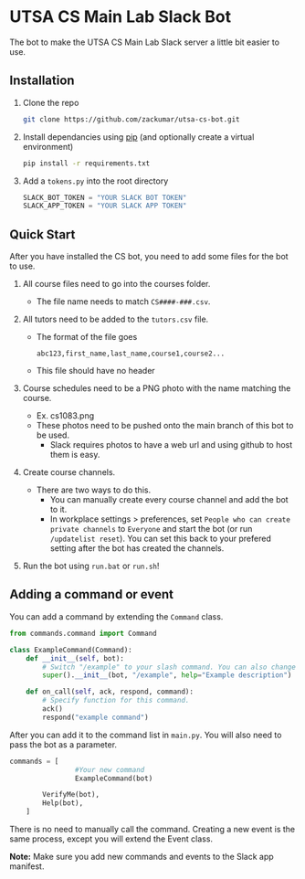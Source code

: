 # UTSA CS Main Lab Slack Bot

The bot to make the UTSA CS Main Lab Slack server a little bit easier to use.

## Installation

1. Clone the repo
	```sh
	git clone https://github.com/zackumar/utsa-cs-bot.git
	```

2. Install dependancies using [pip](https://pypi.org/project/pip/) (and optionally create a virtual environment)
	```sh
	pip install -r requirements.txt
	```

3. Add a `tokens.py` into the root directory
	```python
	SLACK_BOT_TOKEN = "YOUR SLACK BOT TOKEN"
	SLACK_APP_TOKEN = "YOUR SLACK APP TOKEN"
	```

## Quick Start

After you have installed the CS bot, you need to add some files for the bot to use.

1. All course files need to go into the courses folder. 
	- The file name needs to match `CS####-###.csv`.

2. All tutors need to be added to the `tutors.csv` file.
	-	The format of the file goes
		```
		abc123,first_name,last_name,course1,course2...
		```
	- This file should have no header

3. Course schedules need to be a PNG photo with the name matching the course.
	-	Ex. cs1083.png
	- These photos need to be pushed onto the main branch of this bot to be used.
		-	Slack requires photos to have a web url and using github to host them is easy.

4. Create course channels.
	- There are two ways to do this. 
		- You can manually create every course channel and add the bot to it.
		- In workplace settings > preferences, set `People who can create private channels` to `Everyone` and start the bot (or run `/updatelist reset`). You can set this back to your prefered setting after the bot has created the channels.

5. Run the bot using `run.bat` or `run.sh`!

## Adding a command or event

You can add a command by extending the `Command` class.
```python
from commands.command import Command

class ExampleCommand(Command):
    def __init__(self, bot):
        # Switch "/example" to your slash command. You can also change the help description
        super().__init__(bot, "/example", help="Example description")

    def on_call(self, ack, respond, command):
        # Specify function for this command.
        ack()
        respond("example command")
```

After you can add it to the command list in `main.py`. You will also need to pass the bot as a parameter.
```python
commands = [
				#Your new command
				ExampleCommand(bot)

        VerifyMe(bot),
        Help(bot),
    ]
```

There is no need to manually call the command. Creating a new event is the same process, except you will extend the Event class.

**Note:** Make sure you add new commands and events to the Slack app manifest.